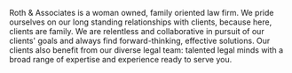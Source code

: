 Roth & Associates is a woman owned, family oriented law firm. We pride ourselves on our long standing relationships with clients, because here, clients are family. We are relentless and collaborative in pursuit of our clients' goals and always find forward-thinking, effective solutions. Our clients also benefit from our diverse legal team: talented legal minds with a broad range of expertise and experience ready to serve you.
